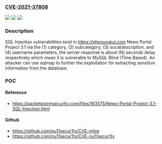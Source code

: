 ### [CVE-2021-37808](https://cve.mitre.org/cgi-bin/cvename.cgi?name=CVE-2021-37808)
![](https://img.shields.io/static/v1?label=Product&message=n%2Fa&color=blue)
![](https://img.shields.io/static/v1?label=Version&message=n%2Fa&color=blue)
![](https://img.shields.io/static/v1?label=Vulnerability&message=n%2Fa&color=brighgreen)

### Description

SQL Injection vulnerabilities exist in https://phpgurukul.com News Portal Project 3.1 via the (1) category, (2) subcategory, (3) sucatdescription, and (4) username parameters, the server response is about (N) seconds delay respectively which mean it is vulnerable to MySQL Blind (Time Based). An attacker can use sqlmap to further the exploitation for extracting sensitive information from the database.

### POC

#### Reference
- https://packetstormsecurity.com/files/163575/News-Portal-Project-3.1-SQL-Injection.html

#### Github
- https://github.com/nu11secur1ty/CVE-mitre
- https://github.com/nu11secur1ty/CVE-nu11secur1ty

